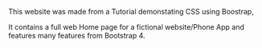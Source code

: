 This website was made from a Tutorial demonstating CSS using Boostrap, 

It contains a full web Home page for a fictional website/Phone App and features many features from Bootstrap 4.
